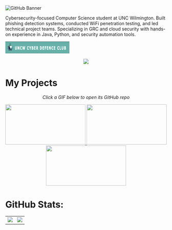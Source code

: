 <img src="banner-animation.gif" alt="GitHub Banner" />

Cybersecurity-focused Computer Science student at UNC Wilmington. Built phishing detection systems, conducted WiFi penetration testing, and led technical project teams. Specializing in GRC and cloud security with hands-on experience in Java, Python, and security automation tools.

<img width="200" height="37" alt="UNCW Cyber Defense Club" src="https://raw.githubusercontent.com/Taylorwaldo/uncw-cyber-readme-badge/main/assets/cyber_club_badge.png" />



<!-- [![My Skills](https://skillicons.dev/icons?i=py,bash,kali,java)](https://skillicons.dev) -->

<p align="center">
  <a href="https://skillicons.dev">
    <img src="https://skillicons.dev/icons?i=py,bash,kali,java,ubuntu" />
  </a>
</p>

<!-- 
[![My Skills](https://skillicons.dev/icons?i=py,bash,postgres,react,aws,github,ai,kali,php,nodejs,ai,nextjs,express)](https://skillicons.dev)

![Alt text](<https://img.shields.io/badge/CompTIA-C8202F.svg?style=for-the-badge&logo=CompTIA&logoColor=white>)
-->

# My Projects  

<p align="center"><em>Click a GIF below to open its GitHub repo</em></p>

<p align="center">
  <a href="https://github.com/Taylorwaldo/WifiHackingProject">
    <img src="https://github.com/user-attachments/assets/0d6aaff9-92cd-4bcd-8585-66be8b1fcf7c" width="250" height="125" />
  </a>
  <a href="https://github.com/Taylorwaldo/PhishingEmailDetector">
    <img src="https://github.com/user-attachments/assets/97e8a7cd-3621-43fb-b2a8-debb6ff58a34" width="250" height="125" />
  </a>
  <a href="https://github.com/Taylorwaldo/UNCWflappybird-custom">
    <img src="https://github.com/user-attachments/assets/af4300a2-03c4-4620-ad91-519e2a184470" width="250" height="125" />
  </a>
</p>


# GitHub Stats:

<table align="center">
  <tr>
    <td><img src="https://nirzak-streak-stats.vercel.app/?user=Taylorwaldo&theme=dark&hide_border=false" /></td>
    <td><img src="https://github-readme-stats.vercel.app/api/top-langs/?username=Taylorwaldo&theme=dark&hide_border=false&include_all_commits=false&count_private=false&layout=compact" /></td>
  </tr>
</table>

<!-- Proudly created with GPRM ( https://gprm.itsvg.in ) -->
